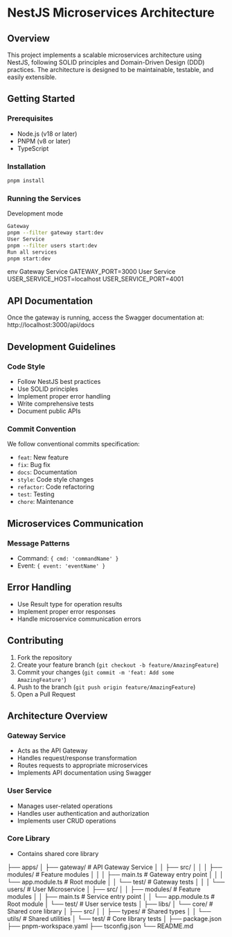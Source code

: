 # NestJS Microservices Architecture

## Overview
This project implements a scalable microservices architecture using NestJS, following SOLID principles and Domain-Driven Design (DDD) practices. The architecture is designed to be maintainable, testable, and easily extensible.



## Getting Started

### Prerequisites
- Node.js (v18 or later)
- PNPM (v8 or later)
- TypeScript

### Installation
```bash
pnpm install
``` 


### Running the Services
Development mode
```bash
Gateway
pnpm --filter gateway start:dev
User Service
pnpm --filter users start:dev
Run all services
pnpm start:dev

```   


env
Gateway Service
GATEWAY_PORT=3000
User Service
USER_SERVICE_HOST=localhost
USER_SERVICE_PORT=4001


## API Documentation
Once the gateway is running, access the Swagger documentation at:
http://localhost:3000/api/docs


## Development Guidelines

### Code Style
- Follow NestJS best practices
- Use SOLID principles
- Implement proper error handling
- Write comprehensive tests
- Document public APIs

### Commit Convention
We follow conventional commits specification:
- `feat`: New feature
- `fix`: Bug fix
- `docs`: Documentation
- `style`: Code style changes
- `refactor`: Code refactoring
- `test`: Testing
- `chore`: Maintenance


## Microservices Communication

### Message Patterns
- Command: `{ cmd: 'commandName' }`
- Event: `{ event: 'eventName' }`


## Error Handling
- Use Result type for operation results
- Implement proper error responses
- Handle microservice communication errors

## Contributing
1. Fork the repository
2. Create your feature branch (`git checkout -b feature/AmazingFeature`)
3. Commit your changes (`git commit -m 'feat: Add some AmazingFeature'`)
4. Push to the branch (`git push origin feature/AmazingFeature`)
5. Open a Pull Request

## Architecture Overview

### Gateway Service
- Acts as the API Gateway
- Handles request/response transformation
- Routes requests to appropriate microservices
- Implements API documentation using Swagger

### User Service
- Manages user-related operations
- Handles user authentication and authorization
- Implements user CRUD operations

### Core Library
- Contains shared core library

├── apps/
│ ├── gateway/ # API Gateway Service
│ │ ├── src/
│ │ │ ├── modules/ # Feature modules
│ │ │ ├── main.ts # Gateway entry point
│ │ │ └── app.module.ts # Root module
│ │ └── test/ # Gateway tests
│ │
│ └── users/ # User Microservice
│ ├── src/
│ │ ├── modules/ # Feature modules
│ │ ├── main.ts # Service entry point
│ │ └── app.module.ts # Root module
│ └── test/ # User service tests
│
├── libs/
│ └── core/ # Shared core library
│ ├── src/
│ │ ├── types/ # Shared types
│ │ └── utils/ # Shared utilities
│ └── test/ # Core library tests
│
├── package.json
├── pnpm-workspace.yaml
├── tsconfig.json
└── README.md






